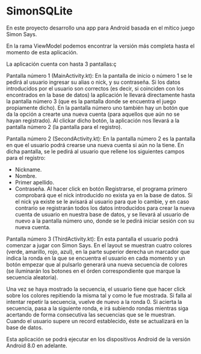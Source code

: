 # SimonSQLite
En este proyecto desarrollo una app para Android basada en el mítico juego Simon Says.

En la rama ViewModel podemos encontrar la versión más completa hasta el momento de esta aplicación.

La aplicación cuenta con hasta 3 pantallas:ç

Pantalla número 1 (MainActivity.kt):
En la pantalla de inicio o número 1 se le pedirá al usuario ingresar su alias o nick, y su contraseña.
Si los datos introducidos por el usuario son correctos (es decir, si coinciden con los encontrados en la base de datos) 
la aplicación le llevará directamente hasta la pantalla número 3 (que es la pantalla donde se encuentra el juego 
propiamente dicho).
En la pantalla número uno también hay un botón que da la opción a crearte una nueva cuenta (para aquellos que aún no se hayan registrado).
Al clickar dicho botón, la aplicación nos llevará a la pantalla número 2 (la pantalla para el registro).


Pantalla número 2 (SecondActivity.kt):
En la pantalla número 2 es la pantalla en que el usuario podrá crearse una nueva cuenta si aún no la tiene.
En dicha pantalla, se le pedirá al usuario que rellene los siguientes campos para el registro:
- Nickname.
- Nombre.
- Primer apellido.
- Contraseña.
Al hacer click en botón Registrarse, el programa primero comprobará que el nick introducido no exista ya en la base de datos.
Si el nick ya existe se le avisará al usuario para que lo cambie, y en caso contrario se registrarán todos los datos introducidos para crear la nueva cuenta de usuario en nuestra base de datos, y se llevará al usuario de nuevo a la pantalla número uno, donde se le pedirá iniciar sesión con su nueva cuenta.


Pantalla número 3 (ThirdActivity.kt):
En esta pantalla el usuario podrá comenzar a jugar con Simon Says.
En el layout se muestran cuatro colores (verde, amarillo, rojo, azul),
en la parte superior derecha un marcador que indica la ronda en la que se encuentra el usuario en cada momento 
y un botón empezar que al pulsarlo generará una nueva secuencia de colores
(se iluminarán los botones en el órden correspondiente que marque la secuencia aleatoria). 

Una vez se haya mostrado la secuencia, el usuario tiene que hacer click sobre los colores repitiendo 
la misma tal y como le fue mostrada.
Si falla al intentar repetir la secuencia, vuelve de nuevo a la ronda 0.
Si acierta la secuencia, pasa a la siguiente ronda, e irá subiendo rondas mientras siga acertando de forma consecutiva las secuencias que se le muestran.
Cuando el usuario supere un record establecido, éste se actualizará en la base de datos.

Esta aplicación se podrá ejecutar en los dispositivos Android de la versión Android 8.0 en adelante.


